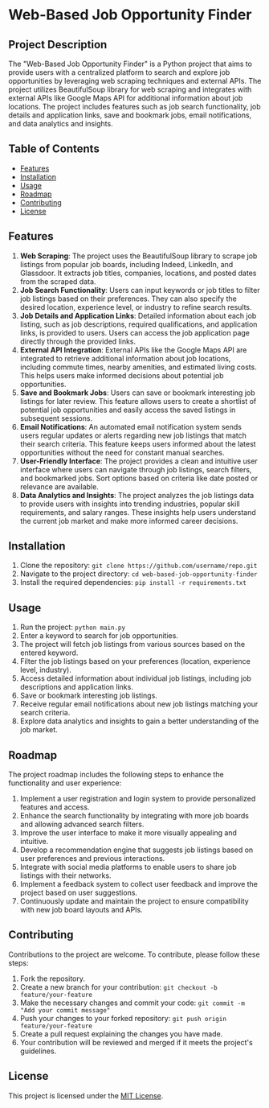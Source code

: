 # Web-Based Job Opportunity Finder

## Project Description
The "Web-Based Job Opportunity Finder" is a Python project that aims to provide users with a centralized platform to search and explore job opportunities by leveraging web scraping techniques and external APIs. The project utilizes BeautifulSoup library for web scraping and integrates with external APIs like Google Maps API for additional information about job locations. The project includes features such as job search functionality, job details and application links, save and bookmark jobs, email notifications, and data analytics and insights.

## Table of Contents
- [Features](#features)
- [Installation](#installation)
- [Usage](#usage)
- [Roadmap](#roadmap)
- [Contributing](#contributing)
- [License](#license)

## Features
1. **Web Scraping**: The project uses the BeautifulSoup library to scrape job listings from popular job boards, including Indeed, LinkedIn, and Glassdoor. It extracts job titles, companies, locations, and posted dates from the scraped data.
2. **Job Search Functionality**: Users can input keywords or job titles to filter job listings based on their preferences. They can also specify the desired location, experience level, or industry to refine search results.
3. **Job Details and Application Links**: Detailed information about each job listing, such as job descriptions, required qualifications, and application links, is provided to users. Users can access the job application page directly through the provided links.
4. **External API Integration**: External APIs like the Google Maps API are integrated to retrieve additional information about job locations, including commute times, nearby amenities, and estimated living costs. This helps users make informed decisions about potential job opportunities.
5. **Save and Bookmark Jobs**: Users can save or bookmark interesting job listings for later review. This feature allows users to create a shortlist of potential job opportunities and easily access the saved listings in subsequent sessions.
6. **Email Notifications**: An automated email notification system sends users regular updates or alerts regarding new job listings that match their search criteria. This feature keeps users informed about the latest opportunities without the need for constant manual searches.
7. **User-Friendly Interface**: The project provides a clean and intuitive user interface where users can navigate through job listings, search filters, and bookmarked jobs. Sort options based on criteria like date posted or relevance are available.
8. **Data Analytics and Insights**: The project analyzes the job listings data to provide users with insights into trending industries, popular skill requirements, and salary ranges. These insights help users understand the current job market and make more informed career decisions.

## Installation
1. Clone the repository: `git clone https://github.com/username/repo.git`
2. Navigate to the project directory: `cd web-based-job-opportunity-finder`
3. Install the required dependencies: `pip install -r requirements.txt`

## Usage
1. Run the project: `python main.py`
2. Enter a keyword to search for job opportunities.
3. The project will fetch job listings from various sources based on the entered keyword.
4. Filter the job listings based on your preferences (location, experience level, industry).
5. Access detailed information about individual job listings, including job descriptions and application links.
6. Save or bookmark interesting job listings.
7. Receive regular email notifications about new job listings matching your search criteria.
8. Explore data analytics and insights to gain a better understanding of the job market.

## Roadmap
The project roadmap includes the following steps to enhance the functionality and user experience:
1. Implement a user registration and login system to provide personalized features and access.
2. Enhance the search functionality by integrating with more job boards and allowing advanced search filters.
3. Improve the user interface to make it more visually appealing and intuitive.
4. Develop a recommendation engine that suggests job listings based on user preferences and previous interactions.
5. Integrate with social media platforms to enable users to share job listings with their networks.
6. Implement a feedback system to collect user feedback and improve the project based on user suggestions.
7. Continuously update and maintain the project to ensure compatibility with new job board layouts and APIs.

## Contributing
Contributions to the project are welcome. To contribute, please follow these steps:
1. Fork the repository.
2. Create a new branch for your contribution: `git checkout -b feature/your-feature`
3. Make the necessary changes and commit your code: `git commit -m "Add your commit message"`
4. Push your changes to your forked repository: `git push origin feature/your-feature`
5. Create a pull request explaining the changes you have made.
6. Your contribution will be reviewed and merged if it meets the project's guidelines.

## License
This project is licensed under the [MIT License](https://opensource.org/licenses/MIT).